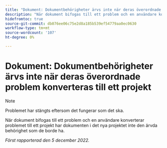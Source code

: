 ```yaml
---
title: "Dokument: Dokumentbehörigheter ärvs inte när deras överordnade problem konverteras till ett projekt"
description: "När dokument bifogas till ett problem och en användare konverterar problemet till ett projekt har dokumenten i det nya projektet inte den ärvda behörighet som de borde ha."
hidefromtoc: true
source-git-commit: db076ee06c75e2d8a185b539ef54779aa0ec0630
workflow-type: tm+mt
source-wordcount: '107'
ht-degree: 0%

---
```



# Dokument: Dokumentbehörigheter ärvs inte när deras överordnade problem konverteras till ett projekt

>[!NOTE]
>
>Problemet har stängts eftersom det fungerar som det ska.

<!--This issue is on both WF and WFP TOCs-->

När dokument bifogas till ett problem och en användare konverterar problemet till ett projekt har dokumenten i det nya projektet inte den ärvda behörighet som de borde ha.

_Först rapporterad den 5 december 2022._

